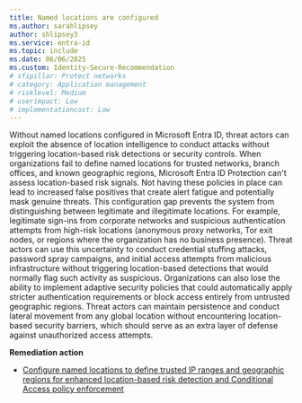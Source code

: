 ```yaml
---
title: Named locations are configured  
ms.author: sarahlipsey
author: shlipsey3
ms.service: entra-id
ms.topic: include
ms.date: 06/06/2025
ms.custom: Identity-Secure-Recommendation
# sfipillar: Protect networks
# category: Application management
# risklevel: Medium
# userimpact: Low
# implementationcost: Low
---
```

Without named locations configured in Microsoft Entra ID, threat actors can exploit the absence of location intelligence to conduct attacks without triggering location-based risk detections or security controls. When organizations fail to define named locations for trusted networks, branch offices, and known geographic regions, Microsoft Entra ID Protection can't assess location-based risk signals. Not having these policies in place can lead to increased false positives that create alert fatigue and potentially mask genuine threats. This configuration gap prevents the system from distinguishing between legitimate and illegitimate locations. For example, legitimate sign-ins from corporate networks and suspicious authentication attempts from high-risk locations (anonymous proxy networks, Tor exit nodes, or regions where the organization has no business presence). Threat actors can use this uncertainty to conduct credential stuffing attacks, password spray campaigns, and initial access attempts from malicious infrastructure without triggering location-based detections that would normally flag such activity as suspicious. Organizations can also lose the ability to implement adaptive security policies that could automatically apply stricter authentication requirements or block access entirely from untrusted geographic regions. Threat actors can maintain persistence and conduct lateral movement from any global location without encountering location-based security barriers, which should serve as an extra layer of defense against unauthorized access attempts.

**Remediation action**

- [Configure named locations to define trusted IP ranges and geographic regions for enhanced location-based risk detection and Conditional Access policy enforcement](../../identity/conditional-access/concept-assignment-network.md)